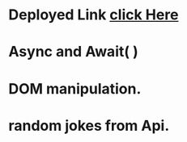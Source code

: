 # Deployed Link [click Here](https://angry-brattain-f60d59.netlify.app/)

# Async and Await( )

# DOM manipulation.

# random jokes from Api.
